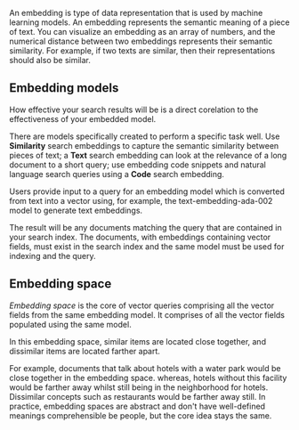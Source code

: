 
An embedding is type of data representation that is used by machine learning models. An embedding represents the semantic meaning of a piece of text. You can visualize an embedding as an array of numbers, and the numerical distance between two embeddings represents their semantic similarity. For example, if two texts are similar, then their representations should also be similar.

## Embedding models

How effective your search results will be is a direct corelation to the effectiveness of your embedded model.

There are models specifically created to perform a specific task well. Use **Similarity** search embeddings to capture the semantic similarity between pieces of text; a **Text** search embedding can look at the relevance of a long document to a short query; use embedding code snippets and natural language search queries using a **Code** search embedding.

Users provide input to a query for an embedding model which is converted from text into a vector using, for example, the text-embedding-ada-002 model to generate text embeddings.

The result will be any documents matching the query that are contained in your search index. The documents, with embeddings containing vector fields, must exist in the search index and the same model must be used for indexing and the query.

## Embedding space

*Embedding space* is the core of vector queries comprising all the vector fields from the same embedding model. It comprises of all the vector fields populated using the same model.

In this embedding space, similar items are located close together, and dissimilar items are located farther apart.

For example, documents that talk about hotels with a water park would be close together in the embedding space. whereas, hotels without this facility would be farther away whilst still being in the neighborhood for hotels. Dissimilar concepts such as restaurants  would be farther away still. In practice, embedding spaces are abstract and don't have well-defined meanings comprehensible be people, but the core idea stays the same.
